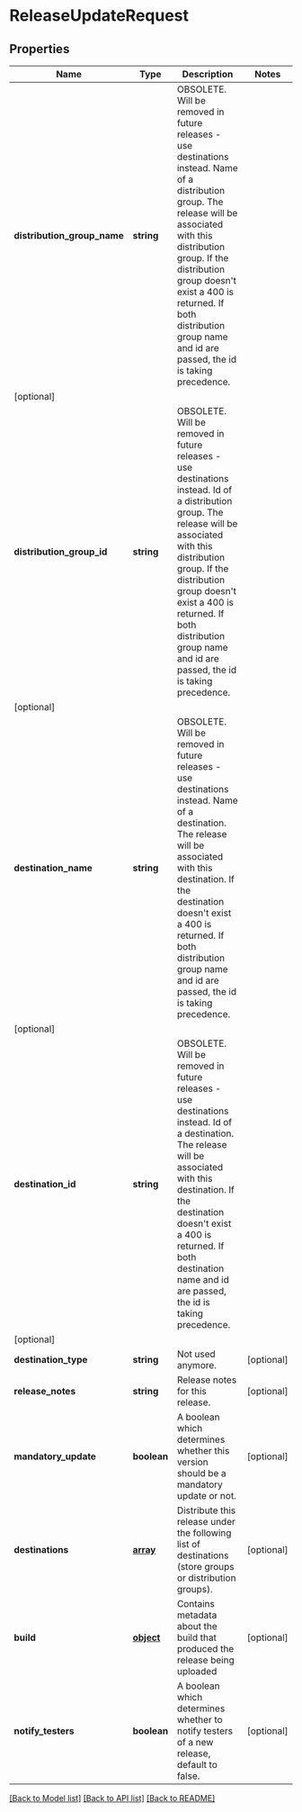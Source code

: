 # ReleaseUpdateRequest

## Properties
Name | Type | Description | Notes
------------ | ------------- | ------------- | -------------
**distribution_group_name** | **string** | OBSOLETE. Will be removed in future releases - use destinations instead. Name of a distribution group. The release will be associated with this distribution group. If the distribution group doesn&#39;t exist a 400 is returned. If both distribution group name and id are passed, the id is taking precedence.
 | [optional] 
**distribution_group_id** | **string** | OBSOLETE. Will be removed in future releases - use destinations instead. Id of a distribution group. The release will be associated with this distribution group. If the distribution group doesn&#39;t exist a 400 is returned. If both distribution group name and id are passed, the id is taking precedence.
 | [optional] 
**destination_name** | **string** | OBSOLETE. Will be removed in future releases - use destinations instead. Name of a destination. The release will be associated with this destination. If the destination doesn&#39;t exist a 400 is returned. If both distribution group name and id are passed, the id is taking precedence.
 | [optional] 
**destination_id** | **string** | OBSOLETE. Will be removed in future releases - use destinations instead. Id of a destination. The release will be associated with this destination. If the destination doesn&#39;t exist a 400 is returned. If both destination name and id are passed, the id is taking precedence.
 | [optional] 
**destination_type** | **string** | Not used anymore. | [optional] 
**release_notes** | **string** | Release notes for this release. | [optional] 
**mandatory_update** | **boolean** | A boolean which determines whether this version should be a mandatory update or not. | [optional] 
**destinations** | [**array**](.md) | Distribute this release under the following list of destinations (store groups or distribution groups). | [optional] 
**build** | [**object**](.md) | Contains metadata about the build that produced the release being uploaded | [optional] 
**notify_testers** | **boolean** | A boolean which determines whether to notify testers of a new release, default to false. | [optional] 

[[Back to Model list]](../README.md#documentation-for-models) [[Back to API list]](../README.md#documentation-for-api-endpoints) [[Back to README]](../README.md)

